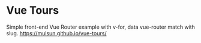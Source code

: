 # Vue Tours
Simple front-end Vue Router example with v-for, data vue-router match with slug.
https://mulsun.github.io/vue-tours/

